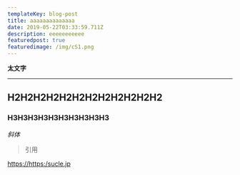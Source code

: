 ```yaml
---
templateKey: blog-post
title: aaaaaaaaaaaaaa
date: 2019-05-22T03:33:59.711Z
description: eeeeeeeeeee
featuredpost: true
featuredimage: /img/cS1.png
---
```

**太文字**

****

## **H2H2H2H2H2H2H2H2H2H2H2H2**

### H3H3H3H3H3H3H3H3H3H3





_斜体_

> 引用

<https://https:/sucle.jp>
